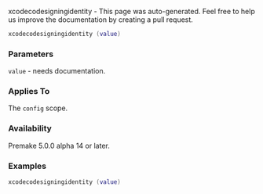 xcodecodesigningidentity - This page was auto-generated. Feel free to help us improve the documentation by creating a pull request.

```lua
xcodecodesigningidentity (value)
```

### Parameters ###

`value` - needs documentation.

### Applies To ###

The `config` scope.

### Availability ###

Premake 5.0.0 alpha 14 or later.

### Examples ###

```lua
xcodecodesigningidentity (value)
```

